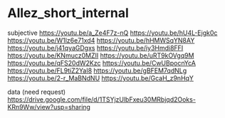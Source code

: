# Allez_short_internal

subjective
https://youtu.be/a_Ze4F7z-nQ
https://youtu.be/hU4L-Ejgk0c
https://youtu.be/W1lz6e71xd4
https://youtu.be/hHMWSqYN8AY
https://youtu.be/j41qyaGDgxs
https://youtu.be/iy3Hmdi8FFI
https://youtu.be/KNmucz0MZII
https://youtu.be/uRT9kOVgq9M
https://youtu.be/qFS20dW2Kzc
https://youtu.be/CwUBpocnYcA
https://youtu.be/FL9tiZ2YaI8
https://youtu.be/gBFEM7qdNLg
https://youtu.be/2-r_MaBNdNU
https://youtu.be/GcaH_z9nHqY

data (need request)
https://drive.google.com/file/d/1TSYjzUlbFxeu30MRbjqd2Ooks-KRn9Ww/view?usp=sharing



